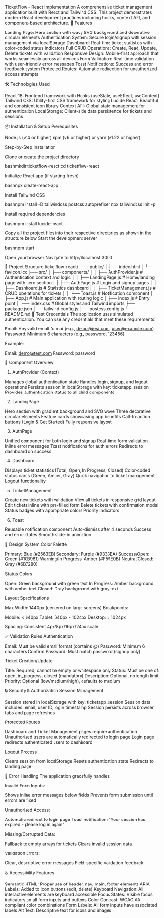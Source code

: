 TicketFlow - React Implementation
A comprehensive ticket management application built with React and Tailwind CSS. This project demonstrates modern React development practices including hooks, context API, and component-based architecture.
🚀 Features

Landing Page: Hero section with wavy SVG background and decorative circular elements
Authentication System: Secure login/signup with session management via localStorage
Dashboard: Real-time ticket statistics with color-coded status indicators
Full CRUD Operations: Create, Read, Update, Delete tickets with validation
Responsive Design: Mobile-first approach that works seamlessly across all devices
Form Validation: Real-time validation with user-friendly error messages
Toast Notifications: Success and error feedback system
Protected Routes: Automatic redirection for unauthorized access attempts

🛠️ Technologies Used

React 18: Frontend framework with Hooks (useState, useEffect, useContext)
Tailwind CSS: Utility-first CSS framework for styling
Lucide React: Beautiful and consistent icon library
Context API: Global state management for authentication
LocalStorage: Client-side data persistence for tickets and sessions

📦 Installation & Setup
Prerequisites

Node.js (v14 or higher)
npm (v6 or higher) or yarn (v1.22 or higher)

Step-by-Step Installation

Clone or create the project directory

bashmkdir ticketflow-react
cd ticketflow-react

Initialize React app (if starting fresh)

bashnpx create-react-app .

Install Tailwind CSS

bashnpm install -D tailwindcss postcss autoprefixer
npx tailwindcss init -p

Install required dependencies

bashnpm install lucide-react

Copy all the project files into their respective directories as shown in the structure below
Start the development server

bashnpm start

Open your browser
Navigate to http://localhost:3000

📁 Project Structure
ticketflow-react/
├── public/
│ ├── index.html
│ └── favicon.ico
├── src/
│ ├── components/
│ │ ├── AuthProvider.js # Authentication context and logic
│ │ ├── LandingPage.js # Home/landing page with hero section
│ │ ├── AuthPage.js # Login and signup pages
│ │ ├── Dashboard.js # Statistics dashboard
│ │ ├── TicketManagement.js # CRUD operations for tickets
│ │ └── Toast.js # Notification component
│ ├── App.js # Main application with routing logic
│ ├── index.js # Entry point
│ └── index.css # Global styles and Tailwind imports
├── package.json
├── tailwind.config.js
├── postcss.config.js
└── README.md
🔐 Test Credentials
The application uses simulated authentication. You can use any credentials that meet these requirements:

Email: Any valid email format (e.g., demo@test.com, user@example.com)
Password: Minimum 6 characters (e.g., password, 123456)

Example:

Email: demo@test.com
Password: password

📱 Component Overview

1. AuthProvider (Context)

Manages global authentication state
Handles login, signup, and logout operations
Persists session in localStorage with key: ticketapp_session
Provides authentication status to all child components

2. LandingPage

Hero section with gradient background and SVG wave
Three decorative circular elements
Feature cards showcasing app benefits
Call-to-action buttons (Login & Get Started)
Fully responsive layout

3. AuthPage

Unified component for both login and signup
Real-time form validation
Inline error messages
Toast notifications for auth errors
Redirects to dashboard on success

4. Dashboard

Displays ticket statistics (Total, Open, In Progress, Closed)
Color-coded status cards (Green, Amber, Gray)
Quick navigation to ticket management
Logout functionality

5. TicketManagement

Create new tickets with validation
View all tickets in responsive grid layout
Edit tickets inline with pre-filled form
Delete tickets with confirmation modal
Status badges with appropriate colors
Priority indicators

6. Toast

Reusable notification component
Auto-dismiss after 4 seconds
Success and error states
Smooth slide-in animation

🎨 Design System
Color Palette

Primary: Blue (#2563EB)
Secondary: Purple (#9333EA)
Success/Open: Green (#10B981)
Warning/In Progress: Amber (#F59E0B)
Neutral/Closed: Gray (#6B7280)

Status Colors

Open: Green background with green text
In Progress: Amber background with amber text
Closed: Gray background with gray text

Layout Specifications

Max Width: 1440px (centered on large screens)
Breakpoints:

Mobile: < 640px
Tablet: 640px - 1024px
Desktop: > 1024px

Spacing: Consistent 4px/8px/16px/24px scale

✅ Validation Rules
Authentication

Email: Must be valid email format (contains @)
Password: Minimum 6 characters
Confirm Password: Must match password (signup only)

Ticket Creation/Update

Title: Required, cannot be empty or whitespace only
Status: Must be one of: open, in_progress, closed (mandatory)
Description: Optional, no length limit
Priority: Optional (low/medium/high), defaults to medium

🔒 Security & Authorization
Session Management

Session stored in localStorage with key: ticketapp_session
Session data includes: email, user ID, login timestamp
Session persists across browser tabs and page refreshes

Protected Routes

Dashboard and Ticket Management pages require authentication
Unauthorized users are automatically redirected to login page
Login page redirects authenticated users to dashboard

Logout Process

Clears session from localStorage
Resets authentication state
Redirects to landing page

🐛 Error Handling
The application gracefully handles:

Invalid Form Inputs:

Shows inline error messages below fields
Prevents form submission until errors are fixed

Unauthorized Access:

Automatic redirect to login page
Toast notification: "Your session has expired - please log in again"

Missing/Corrupted Data:

Fallback to empty arrays for tickets
Clears invalid session data

Validation Errors:

Clear, descriptive error messages
Field-specific validation feedback

♿ Accessibility Features

Semantic HTML: Proper use of header, nav, main, footer elements
ARIA Labels: Added to icon buttons (edit, delete)
Keyboard Navigation: All interactive elements are keyboard accessible
Focus States: Visible focus indicators on all form inputs and buttons
Color Contrast: WCAG AA compliant color combinations
Form Labels: All form inputs have associated labels
Alt Text: Descriptive text for icons and images
